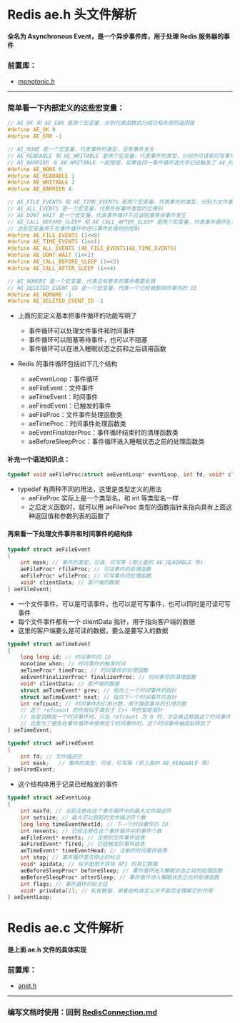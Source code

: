 # Redis ae.h 头文件解析
#### 全名为 Asynchronous Event，是一个异步事件库，用于处理 Redis 服务器的事件

### 前置库：
- [monotonic.h](./RedisMonotonic.md)
-- -
### 简单看一下内部定义的这些宏变量：
``` C
// AE_OK 和 AE_ERR 是两个宏变量，分别代表函数执行成功和失败的返回值
#define AE_OK 0
#define AE_ERR -1

// AE_NONE 是一个宏变量，代表事件的类型，没有事件发生
// AE_READABLE 和 AE_WRITABLE 是两个宏变量，代表事件的类型，分别为可读和可写事件
// AE_BARRIER 与 AE_WRITABLE 一起使用，如果在同一事件循环迭代中已经触发了 AE_READABLE 事件，则不会触发 AE_WRITABLE 事件
#define AE_NONE 0
#define AE_READABLE 1
#define AE_WRITABLE 2
#define AE_BARRIER 4

// AE_FILE_EVENTS 和 AE_TIME_EVENTS 是两个宏变量，代表事件的类型，分别为文件事件和时间事件
// AE_ALL_EVENTS 是一个宏变量，代表所有事件类型的位掩码
// AE_DONT_WAIT 是一个宏变量，代表事件循环不应该阻塞等待事件发生
// AE_CALL_BEFORE_SLEEP 和 AE_CALL_AFTER_SLEEP 是两个宏变量，代表事件循环在进入睡眠状态之前和之后应该调用的函数
// 这些宏变量用于在事件循环中进行事件处理时的控制
#define AE_FILE_EVENTS (1<<0)
#define AE_TIME_EVENTS (1<<1)
#define AE_ALL_EVENTS (AE_FILE_EVENTS|AE_TIME_EVENTS)
#define AE_DONT_WAIT (1<<2)
#define AE_CALL_BEFORE_SLEEP (1<<3)
#define AE_CALL_AFTER_SLEEP (1<<4)

// AE_NOMORE 是一个宏变量，代表没有更多的事件需要处理
// AE_DELETED_EVENT_ID 是一个宏变量，代表一个已经被删除的事件的 ID
#define AE_NOMORE -1
#define AE_DELETED_EVENT_ID -1
```
- 上面的宏定义基本把事件循环的功能写明了
    - 事件循环可以处理文件事件和时间事件
    - 事件循环可以阻塞等待事件，也可以不阻塞
    - 事件循环可以在进入睡眠状态之前和之后调用函数

- Redis 的事件循环包括如下几个结构
    - aeEventLoop：事件循环
    - aeFileEvent：文件事件
    - aeTimeEvent：时间事件
    - aeFiredEvent：已触发的事件
    - aeFileProc：文件事件处理函数类
    - aeTimeProc：时间事件处理函数类
    - aeEventFinalizerProc：事件循环结束时的清理函数类
    - aeBeforeSleepProc：事件循环进入睡眠状态之前的处理函数类

#### 补充一个语法知识点：
``` C
typedef void aeFileProc(struct aeEventLoop* eventLoop, int fd, void* clientData, int mask);
```
- typedef 有两种不同的用法，这里是类型定义的用法
    - aeFileProc 实际上是一个类型名，和 int 等类型名一样
    - 之后定义函数时，就可以用 aeFileProc 类型的函数指针来指向具有上面这种返回值和参数列表的函数了


#### 再来看一下处理文件事件和时间事件的结构体
``` C
typedef struct aeFileEvent 
{
    int mask; // 事件的类型，可读、可写等 (即上面的 AE_READABLE 等)
    aeFileProc* rfileProc; // 可读事件的处理函数
    aeFileProc* wfileProc; // 可写事件的处理函数
    void* clientData; // 客户端的数据
} aeFileEvent;
```
- 一个文件事件，可以是可读事件，也可以是可写事件，也可以同时是可读可写事件
- 每个文件事件都有一个 clientData 指针，用于指向客户端的数据
- 这里的客户端要么是可读的数据，要么是要写入的数据
``` C
typedef struct aeTimeEvent
{
    long long id; // 时间事件的 ID
    monotime when; // 时间事件的触发时间
    aeTimeProc* timeProc; // 时间事件的处理函数
    aeEventFinalizerProc* finalizerProc; // 时间事件的清理函数
    void* clientData; // 客户端的数据
    struct aeTimeEvent* prev; // 指向上一个时间事件的指针
    struct aeTimeEvent* next; // 指向下一个时间事件的指针
    int refcount; // 时间事件的引用计数，用于跟踪事件的引用次数
    // 这个 refcount 的作用似乎类似于 C++ 中的智能指针
    // 当尝试释放一个时间事件时，只当 refcount 为 0 时，才会真正释放这个时间事件
    // 这是为了避免在事件循环中使用这个时间事件时，这个时间事件被提前释放了
} aeTimeEvent;
```

``` C
typedef struct aeFiredEvent
{
    int fd; // 文件描述符
    int mask;   // 事件的类型，可读、可写等 (即上面的 AE_READABLE 等)
} aeFiredEvent;
```
- 这个结构体用于记录已经触发的事件
``` C
typedef struct aeEventLoop
{
    int maxfd; // 当前注册在这个事件循环中的最大文件描述符
    int setsize; // 最大可以跟踪的文件描述符个数
    long long timeEventNextId; // 下一个时间事件的 ID
    int nevents; // 已经注册在这个事件循环中的事件个数
    aeFileEvent* events; // 注册的文件事件链表
    aeFiredEvent* fired; // 已经触发的事件链表
    aeTimeEvent* timeEventHead; // 注册的时间事件链表
    int stop; // 事件循环是否停止的标志
    void* apidata; // 似乎是用于具体 API 的其它数据
    aeBeforeSleepProc* beforeSleep; // 事件循环进入睡眠状态之前的处理函数
    aeBeforeSleepProc* afterSleep; // 事件循环进入睡眠状态之后的处理函数
    int flags; // 事件循环的标志位
    void* privdata[2]; // 私有数据，单看结构体定义并不能完全理解它的作用
} aeEventLoop;
```

# Redis ae.c 文件解析
#### 是上面 ae.h 文件的具体实现
### 前置库：
- [anet.h](./RedisAnet.md)

-- -
### 编写文档时使用：回到 [RedisConnection.md](./RedisConnection.md)